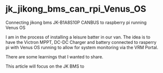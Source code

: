 # jk_jikong_bms_can_rpi_Venus_OS
Connecting jikong bms JK-B1A8S10P CANBUS to raspberry pi running Venus OS

I am in the process of installing a leisure batter in our van. 
The idea is to have the Victron MPPT, DC-DC Charger and battery connected to rasperry pi with Venus OS running to allow for system monitoring via the VRM Portal.

There are some learnings that I wanted to share.

This article will focus on the JK BMS to 
